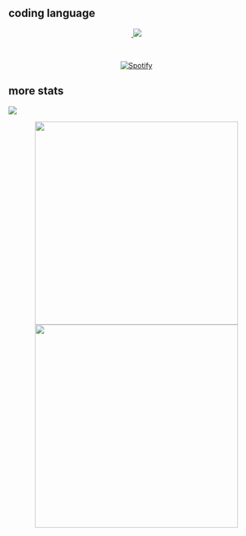 ## coding language

<p align="center">
<!--   <img align="center" src="https://github-readme-stats.vercel.app/api/top-langs/?username=Astr0-G&theme=github_dark&hide_border=true&include_all_commits=true"> -->
</p>

<p align="center">
  <a href="https://skillicons.dev">
      <img src="https://record.gewang.wiki/entry/1/" onError="this.style.display = 'none';" alt=""/>
    <img src="https://skillicons.dev/icons?i=nodejs,js,ts,vscode,linux,java,html,python,golang,css,react,nextjs,firebase,aws,vercel,tailwind,selenium,discord,github,md,xd,pr,ae,ps&theme=dark&perline=8" />
  </a>
</p>

&nbsp;<div align="center">
  [![Spotify](https://spodify.gewang.wiki/api/spotify?background_color=0d1117&border_color=ffffff)](https://open.spotify.com/g4s1zeij2dw49xxxpj5evv4v3/)
</div>

## more stats
![](https://komarev.com/ghpvc/?username=Astr0-G)

<p align="center">
  <p align = "center">
    <img src = "https://github-readme-stats.vercel.app/api?username=Astr0-G&show_icons=false&theme=dark&hide_border=true" width = 400>
    <img src = "https://github-readme-streak-stats.herokuapp.com?user=Astr0-G&theme=dark&hide_border=true" width = 400>
  </p>
</p>
